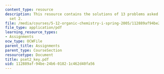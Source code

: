 ```yaml
---
content_type: resource
description: This resource contains the solutions of 13 problems asked in problem
  set 2.
file: /media/courses/5-12-organic-chemistry-i-spring-2005/112889af94be24b601821c462d40fa56_pset2_key.pdf
file_type: application/pdf
learning_resource_types:
- Assignments
ocw_type: OCWFile
parent_title: Assignments
parent_type: CourseSection
resourcetype: Document
title: pset2_key.pdf
uid: 112889af-94be-24b6-0182-1c462d40fa56
---
```

